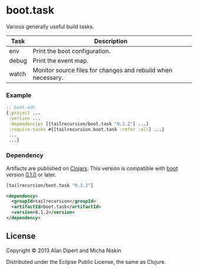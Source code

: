 # boot.task

Various generally useful build tasks.

| Task | Description |
|------|-------------|
| env  | Print the boot configuration. |
| debug | Print the event map. |
| watch | Monitor source files for changes and rebuild when necessary. |

### Example

```clojure
;; boot.edn
{:project ...
 :version ...
 :dependencies [[tailrecursion/boot.task "0.1.2"] ...]
 :require-tasks #{[tailrecursion.boot.task :refer :all] ...}
 ...
 ...}
```

### Dependency

Artifacts are published on [Clojars][1]. This version is compatible with
[boot][2] version [0.1.0][3] or later.

```clojure
[tailrecursion/boot.task "0.1.2"]
```

```xml
<dependency>
  <groupId>tailrecursion</groupId>
  <artifactId>boot.task</artifactId>
  <version>0.1.2</version>
</dependency>
```

## License

Copyright © 2013 Alan Dipert and Micha Niskin

Distributed under the Eclipse Public License, the same as Clojure.

[1]: https://clojars.org/tailrecursion/boot.task
[2]: https://github.com/tailrecursion/boot
[3]: https://github.com/tailrecursion/boot/tree/0.1.0

